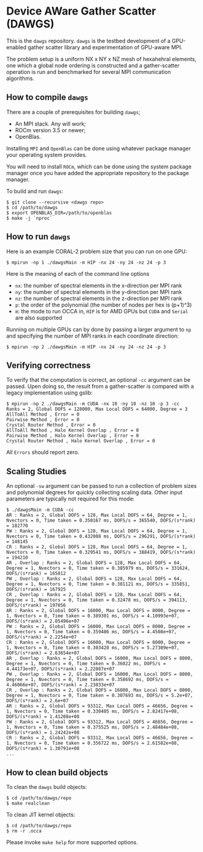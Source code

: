 
Device AWare Gather Scatter (DAWGS)
===================================

This is the `dawgs` repository.  `dawgs` is the testbed development of a
GPU-enabled gather scatter library and experimentation of GPU-aware MPI.

The problem setup is a uniform NX x NY x NZ mesh of hexahehral elements,
one which a global node ordering is constructed and a gather-scatter
operation is run and benchmarked for several MPI communication algorithms.

How to compile `dawgs`
------------------------

There are a couple of prerequisites for building `dawgs`;

- An MPI stack.  Any will work;
- ROCm version 3.5 or newer;
- OpenBlas.

Installing `MPI` and `OpenBlas` can be done using whatever package manager your
operating system provides.

You will need to install `ROCm`, which can be done using the system package
manager once you have added the appropriate repository to the package manager.

To build and run `dawgs`:

    $ git clone --recursive <dawgs repo>
    $ cd /path/to/dawgs
    $ export OPENBLAS_DIR=/path/to/openblas
    $ make -j `nproc`

How to run `dawgs`
--------------------

Here is an example CORAL-2 problem size that you can run on one GPU:

    $ mpirun -np 1 ./dawgsMain -m HIP -nx 24 -ny 24 -nz 24 -p 3

Here is the meaning of each of the command line options

- `nx`: the number of spectral elements in the x-direction per MPI rank
- `ny`: the number of spectral elements in the y-direction per MPI rank
- `nz`: the number of spectral elements in the z-direction per MPI rank
- `p`: the order of the polynomial (the number of nodes per hex is (p+1)^3)
- `m`: the mode to run OCCA in, `HIP` is for AMD GPUs but `CUDA` and `Serial`
are also supported

Running on multiple GPUs can by done by passing a larger argument to `np` and
specifying the number of MPI ranks in each coordinate direction:

    $ mpirun -np 2 ./dawgsMain -m HIP -nx 24 -ny 24 -nz 24 -p 3

Verifying correctness
---------------------

To verify that the computation is correct, an optional `-cc` argument can be
passed. Upen doing so, the result from a gather-scatter is compared with a
legacy implementation using gslib:

    $ mpirun -np 2 ./dawgsMain -m CUDA -nx 10 -ny 10 -nz 10 -p 3 -cc
    Ranks = 2, Global DOFS = 128000, Max Local DOFS = 64000, Degree = 3
    AllToAll Method , Error = 0
    Pairwise Method , Error = 0
    Crystal Router Method , Error = 0
    AllToAll Method , Halo Kernel Overlap , Error = 0
    Pairwise Method , Halo Kernel Overlap , Error = 0
    Crystal Router Method , Halo Kernel Overlap , Error = 0

All `Errors` should report zero.

Scaling Studies
---------------

An optional `-sw` argument can be passed to run a collection of problem sizes
and polynomial degrees for quickly collecting scaling data. Other input
parameters are typically not required for this mode:

    $ ./dawgsMain -m CUDA -cc
    AR : Ranks = 2, Global DOFS = 128, Max Local DOFS = 64, Degree = 1, Nvectors = 0, Time taken = 0.350167 ms, DOFS/s = 365540, DOFS/(s*rank) = 182770
    PW : Ranks = 2, Global DOFS = 128, Max Local DOFS = 64, Degree = 1, Nvectors = 0, Time taken = 0.432008 ms, DOFS/s = 296291, DOFS/(s*rank) = 148145
    CR : Ranks = 2, Global DOFS = 128, Max Local DOFS = 64, Degree = 1, Nvectors = 0, Time taken = 0.329541 ms, DOFS/s = 388419, DOFS/(s*rank) = 194210
    AR , Overlap : Ranks = 2, Global DOFS = 128, Max Local DOFS = 64, Degree = 1, Nvectors = 0, Time taken = 0.385979 ms, DOFS/s = 331624, DOFS/(s*rank) = 165812
    PW , Overlap : Ranks = 2, Global DOFS = 128, Max Local DOFS = 64, Degree = 1, Nvectors = 0, Time taken = 0.381121 ms, DOFS/s = 335851, DOFS/(s*rank) = 167925
    CR , Overlap : Ranks = 2, Global DOFS = 128, Max Local DOFS = 64, Degree = 1, Nvectors = 0, Time taken = 0.32478 ms, DOFS/s = 394113, DOFS/(s*rank) = 197056
    AR : Ranks = 2, Global DOFS = 16000, Max Local DOFS = 8000, Degree = 1, Nvectors = 0, Time taken = 0.389301 ms, DOFS/s = 4.10993e+07, DOFS/(s*rank) = 2.05496e+07
    PW : Ranks = 2, Global DOFS = 16000, Max Local DOFS = 8000, Degree = 1, Nvectors = 0, Time taken = 0.359486 ms, DOFS/s = 4.4508e+07, DOFS/(s*rank) = 2.2254e+07
    CR : Ranks = 2, Global DOFS = 16000, Max Local DOFS = 8000, Degree = 1, Nvectors = 0, Time taken = 0.303428 ms, DOFS/s = 5.27309e+07, DOFS/(s*rank) = 2.63654e+07
    AR , Overlap : Ranks = 2, Global DOFS = 16000, Max Local DOFS = 8000, Degree = 1, Nvectors = 0, Time taken = 0.36022 ms, DOFS/s = 4.44173e+07, DOFS/(s*rank) = 2.22087e+07
    PW , Overlap : Ranks = 2, Global DOFS = 16000, Max Local DOFS = 8000, Degree = 1, Nvectors = 0, Time taken = 0.358692 ms, DOFS/s = 4.46066e+07, DOFS/(s*rank) = 2.23033e+07
    CR , Overlap : Ranks = 2, Global DOFS = 16000, Max Local DOFS = 8000, Degree = 1, Nvectors = 0, Time taken = 0.307693 ms, DOFS/s = 5.2e+07, DOFS/(s*rank) = 2.6e+07
    AR : Ranks = 2, Global DOFS = 93312, Max Local DOFS = 46656, Degree = 1, Nvectors = 0, Time taken = 0.330405 ms, DOFS/s = 2.82417e+08, DOFS/(s*rank) = 1.41208e+08
    PW : Ranks = 2, Global DOFS = 93312, Max Local DOFS = 46656, Degree = 1, Nvectors = 0, Time taken = 0.375525 ms, DOFS/s = 2.48484e+08, DOFS/(s*rank) = 1.24242e+08
    CR : Ranks = 2, Global DOFS = 93312, Max Local DOFS = 46656, Degree = 1, Nvectors = 0, Time taken = 0.356722 ms, DOFS/s = 2.61582e+08, DOFS/(s*rank) = 1.30791e+08
    ...

How to clean build objects
--------------------------

To clean the `dawgs` build objects:

    $ cd /path/to/dawgs/repo
    $ make realclean

To clean JIT kernel objects:

    $ cd /path/to/dawgs/repo
    $ rm -r .occa

Please invoke `make help` for more supported options.
